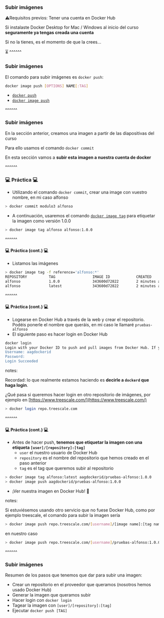### Subir imágenes

⚠️Requisitos previos: Tener una cuenta en Docker Hub 

Si instalaste Docker Desktop for Mac / Windows al inicio del curso **seguramente ya tengas creada una cuenta**

Si no la tienes, es el momento de que la crees...

⏳️
^^^^^^
### Subir imágenes

El comando para subir imágenes es `docker push`:

```bash 
docker image push [OPTIONS] NAME[:TAG]
```

* [`docker push`](https://docs.docker.com/engine/reference/commandline/push/)
* [`docker image push`](https://docs.docker.com/engine/reference/commandline/image_push/)

^^^^^^
### Subir imágenes

En la sección anterior, creamos una imagen a partir de las diapositivas del curso

Para ello usamos el comando `docker commit`

En esta sección vamos a **subir esta imagen a nuestra cuenta de docker**

^^^^^^

### 💻 Práctica 💻

*  Utilizando el comando `docker commit`, crear una image con vuestro nombre, en mi caso alfonso

```bash
> docker commit modulo3 alfonso
```

* A continuación, usaremos el comando [`docker image tag`](https://docs.docker.com/engine/reference/commandline/image_tag/)
  para etiquetar la imagen como versión 1.0.0

```bash 
> docker image tag alfonso alfonso:1.0.0  
```

^^^^^^

#### 💻 Práctica (cont.) 💻

* Listamos las imágenes

```bash
> docker image tag -f reference='alfonso:*'
REPOSITORY          TAG                 IMAGE ID            CREATED             SIZE
alfonso             1.0.0               343600d72822        2 minutes ago       472MB
alfonso             latest              343600d72822        2 minutes ago       472MB
```

^^^^^^

#### 💻 Práctica (cont.) 💻
* Logearse en Docker Hub a través de la web y crear el repositorio. Podéis ponerle el nombre que queráis, 
  en mi caso le llamaré `pruebas-alfonso`
* El siguiente paso es hacer login en Docker Hub

```bash
docker login
Login with your Docker ID to push and pull images from Docker Hub. If you don't have a Docker ID, head over to https://hub.docker.com to create one.
Username: aagdockerid
Password:
Login Succeeded
```

notes:

Recordad: lo que realmente estamos haciendo es **decirle a `dockerd` que haga login**.

¿Qué pasa si queremos hacer login en otro repositorio de imágenes, por ejemplo en 
[https://www.treescale.com/](https://www.treescale.com/)

```bash
> docker login repo.treescale.com
```

^^^^^^

#### 💻 Práctica (cont.) 💻

* Antes de hacer push, **tenemos que etiquetar la imagen con una etiqueta `[user]/[repository]:[tag]`**
  * `user` el nuestro usuario de Docker Hub
  * `repository` es el nombre del repositorio que hemos creado en el paso anterior
  * `tag` es el tag que queremos subir al repositorio

```bash
> docker image tag alfonso:latest aagdockerid/pruebas-alfonso:1.0.0
> docker image push aagdockerid/pruebas-alfonso:1.0.0
```

* ¡Ver nuestra imagen en Docker Hub! 💪

notes:

Si estuviésemos usando otro servicio que no fuese Docker Hub, como por ejemplo treescale, el comando para subir 
la imagen sería

```bash
> docker image push repo.treescale.com/[username]/[image name]:[tag name]
```

en nuestro caso

```bash
> docker image push repo.treescale.com/[username]/pruebas-alfonso:1.0.0
```
^^^^^^

### Subir imágenes

Resumen de los pasos que tenemos que dar para subir una imagen:

* Crear un repositorio en el proveedor que queramos (nosotros hemos usado Docker Hub)
* Generar la imagen que queramos subir
* Hacer login con `docker login`
* Tagear la imagen con `[user]/[repository]:[tag]`
* Ejecutar `docker push [TAG]`
